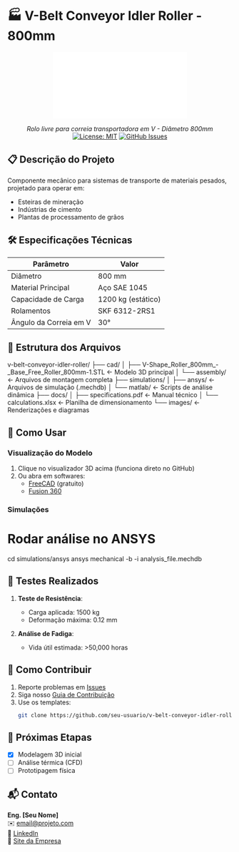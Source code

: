 # 🏭 V-Belt Conveyor Idler Roller - 800mm

<div align="center">
  
  ![Modelo 3D Interativo](/V-Shape_Roller_800mm_-_Base_Free_Roller_800mm-1.STL)
  
  *Rolo livre para correia transportadora em V - Diâmetro 800mm*  
  [![License: MIT](https://img.shields.io/badge/License-MIT-blue.svg)](LICENSE)
  [![GitHub Issues](https://img.shields.io/github/issues/seu-usuario/v-belt-conveyor-idler-roller)](https://github.com/seu-usuario/v-belt-conveyor-idler-roller/issues)

</div>

## 📋 Descrição do Projeto
Componente mecânico para sistemas de transporte de materiais pesados, projetado para operar em:
- Esteiras de mineração
- Indústrias de cimento
- Plantas de processamento de grãos

## 🛠️ Especificações Técnicas
| Parâmetro               | Valor               |
|-------------------------|---------------------|
| Diâmetro                | 800 mm              |
| Material Principal      | Aço SAE 1045        |
| Capacidade de Carga     | 1200 kg (estático)  |
| Rolamentos             | SKF 6312-2RS1       |
| Ângulo da Correia em V  | 30°                 |

## 📂 Estrutura dos Arquivos

v-belt-conveyor-idler-roller/
├── cad/
│   ├── V-Shape_Roller_800mm_-_Base_Free_Roller_800mm-1.STL  ← Modelo 3D principal
│   └── assembly/            ← Arquivos de montagem completa
├── simulations/
│   ├── ansys/               ← Arquivos de simulação (.mechdb)
│   └── matlab/              ← Scripts de análise dinâmica
├── docs/
│   ├── specifications.pdf   ← Manual técnico
│   └── calculations.xlsx    ← Planilha de dimensionamento
└── images/                  ← Renderizações e diagramas

## 🚀 Como Usar
### Visualização do Modelo
1. Clique no visualizador 3D acima (funciona direto no GitHub)
2. Ou abra em softwares:
   - [FreeCAD](https://www.freecad.org/) (gratuito)
   - [Fusion 360](https://www.autodesk.com/products/fusion-360)

### Simulações
# Rodar análise no ANSYS
cd simulations/ansys
ansys mechanical -b -i analysis_file.mechdb

## 🧪 Testes Realizados
1. **Teste de Resistência**:
   - Carga aplicada: 1500 kg
   - Deformação máxima: 0.12 mm
   
2. **Análise de Fadiga**:
   - Vida útil estimada: >50,000 horas

## 🤝 Como Contribuir
1. Reporte problemas em [Issues](https://github.com/seu-usuario/v-belt-conveyor-idler-roller/issues)
2. Siga nosso [Guia de Contribuição](CONTRIBUTING.md)
3. Use os templates:
   ```bash
   git clone https://github.com/seu-usuario/v-belt-conveyor-idler-roller.git
   ```

## 📌 Próximas Etapas
- [X] Modelagem 3D inicial
- [ ] Análise térmica (CFD)
- [ ] Prototipagem física

## 📬 Contato
**Eng. [Seu Nome]**  
✉️ email@projeto.com  
🔗 [LinkedIn](https://linkedin.com/in/seu-perfil)  
🏢 [Site da Empresa](https://www.empresa.com)
